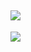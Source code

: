 ## <span><img src="https://img.shields.io/badge/974479184%40qq.com-blue?style=social&logo=telegram&label=Email%3A"></span>  
   <span><img src="https://img.shields.io/badge/GuangDong%20University%20Of%20Technoloy-brightgreen?style=plastic&logo=googlescholar&label=College%3A&link=https%3A%2F%2Fwww.gdut.edu.cn%2F"></span>

<!--
**secretcheng/secretcheng** is a ✨ _special_ ✨ repository because its `README.md` (this file) appears on your GitHub profile.

Here are some ideas to get you started:

- 🔭 I’m currently working on ...
- 🌱 I’m currently learning ...
- 👯 I’m looking to collaborate on ...
- 🤔 I’m looking for help with ...
- 💬 Ask me about ...
- 📫 How to reach me: ...
- 😄 Pronouns: ...
- ⚡ Fun fact: ...
-->
